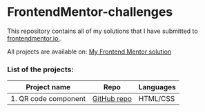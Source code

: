 # FrontendMentor-challenges

This repository contains all of my solutions that I have submitted to [frontendmentor.io ](https://www.frontendmentor.io/).

All projects are available on: [My Frontend Mentor solution](https://macpio2186.github.io/FrontendMentor-challenges/index.html)

### List of the projects:

| Project name | Repo | Languages |
| ------------ | ---- | --- |
| 1. QR code component | [GitHub repo](https://github.com/macpio2186/FrontendMentor-challenges/tree/main/qr-code-component-main) | HTML/CSS |

